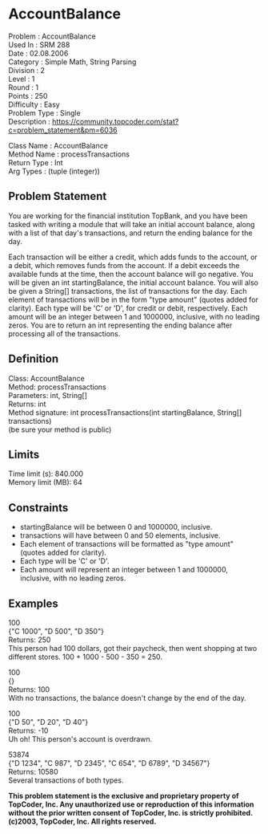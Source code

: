 # AccountBalance

Problem      : AccountBalance  
Used In      : SRM 288  
Date         : 02.08.2006  
Category     : Simple Math, String Parsing  
Division     : 2  
Level        : 1  
Round        : 1  
Points       : 250  
Difficulty   : Easy  
Problem Type : Single  
Description  : https://community.topcoder.com/stat?c=problem_statement&pm=6036  
 
Class Name   : AccountBalance  
Method Name  : processTransactions   
Return Type  : Int  
Arg Types    : (tuple (integer))  

## Problem Statement
You are working for the financial institution TopBank, and you have been tasked with writing a module that will take an initial account balance, along with a list of that day's transactions, and return the ending balance for the day.

Each transaction will be either a credit, which adds funds to the account, or a debit, which removes funds from the account. If a debit exceeds the available funds at the time, then the account balance will go negative. You will be given an int startingBalance, the initial account balance. You will also be given a String[] transactions, the list of transactions for the day. Each element of transactions will be in the form "type amount" (quotes added for clarity). Each type will be 'C' or 'D', for credit or debit, respectively. Each amount will be an integer between 1 and 1000000, inclusive, with no leading zeros. You are to return an int representing the ending balance after processing all of the transactions.

## Definition
Class:	AccountBalance  
Method:	processTransactions  
Parameters: int, String[]  
Returns: int  
Method signature: int processTransactions(int startingBalance, String[] transactions)  
(be sure your method is public)

## Limits
Time limit (s): 840.000  
Memory limit (MB): 64


## Constraints
-	startingBalance will be between 0 and 1000000, inclusive.
-	transactions will have between 0 and 50 elements, inclusive.
-	Each element of transactions will be formatted as "type amount" (quotes added for clarity).
-	Each type will be 'C' or 'D'.
-	Each amount will represent an integer between 1 and 1000000, inclusive, with no leading zeros.

## Examples

100  
{"C 1000", "D 500", "D 350"}  
Returns: 250  
This person had 100 dollars, got their paycheck, then went shopping at two different stores. 100 + 1000 - 500 - 350 = 250.  
    	
100  
{}  
Returns: 100  
With no transactions, the balance doesn't change by the end of the day.  
    	
100  
{"D 50", "D 20", "D 40"}  
Returns: -10  
Uh oh! This person's account is overdrawn.   
    	
53874  
{"D 1234", "C 987", "D 2345", "C 654", "D 6789", "D 34567"}  
Returns: 10580  
Several transactions of both types.  

**This problem statement is the exclusive and proprietary property of TopCoder, Inc. Any unauthorized use or reproduction of this information without the prior written consent of TopCoder, Inc. is strictly prohibited. (c)2003, TopCoder, Inc. All rights reserved.**
